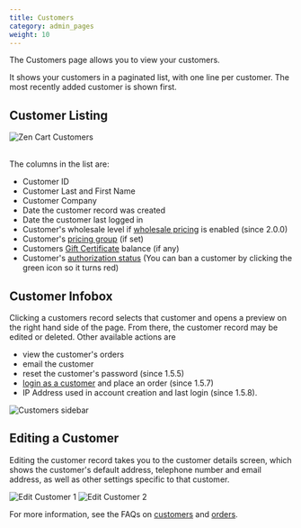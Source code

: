 ```yaml
---
title: Customers
category: admin_pages
weight: 10
---
```


The Customers page allows you to view your customers. 

It shows your customers in a paginated list, with one line per customer. 
The most recently added customer is shown first. 

## Customer Listing 
<img src="/images/customers_list.png" alt="Zen Cart Customers" />
<br><br>

The columns in the list are: 

- Customer ID
- Customer Last and First Name 
- Customer Company 
- Date the customer record was created
- Date the customer last logged in 
- Customer's wholesale level if [wholesale pricing](/user/products/wholesale_pricing/) is enabled (since 2.0.0)
- Customer's [pricing group](/user/admin_pages/customers/group_pricing/) (if set) 
- Customers [Gift Certificate](/user/order_total/gift_certificates/) balance (if any)
- Customer's [authorization status](/user/orders/customer_approval/) (You can ban a customer by clicking the green icon so it turns red)
 
## Customer Infobox
Clicking a customers record selects that customer and opens a preview on the right hand side of the page.  From there, the customer record may be edited or deleted.  Other available actions are 

- view the customer's orders
- email the customer
- reset the customer's password (since 1.5.5) 
- [login as a customer](/user/running/login_as_customer/) and place an order (since 1.5.7) 
- IP Address used in account creation and last login (since 1.5.8).

![Customers sidebar](/images/customers_sidebar.png)

## Editing a Customer 

Editing the customer record takes you to the customer details screen, which shows the customer's default address, telephone number and email address, as well as other settings specific to that customer. 

![Edit Customer 1](/images/edit_customer_1.gif)
![Edit Customer 2](/images/edit_customer_2.gif)


For more information, see the FAQs on [customers](/user/admin_pages/customers/) and [orders](/user/orders/). 
